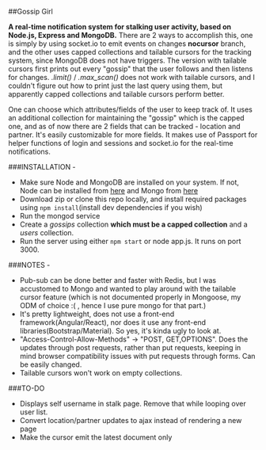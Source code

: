 ##Gossip Girl

**A real-time notification system for stalking user activity, based on Node.js, Express and MongoDB.**
There are 2 ways to accomplish this, one is simply by using socket.io to emit events on changes **nocursor** branch, and the other uses capped collections and tailable cursors for the tracking system, since MongoDB does not have triggers. The version with tailable cursors first prints out every "gossip" that the user follows and then listens for changes. *.limit()* / *.max_scan()* does not work with tailable cursors, and I couldn't figure out how to print just the last query using them, but apparently capped collections and tailable cursors perform better.

One can choose which attributes/fields of the user to keep track of. It uses an additional collection for maintaining the "gossip" which is the capped one, and as of now there are 2 fields that can be tracked - location and partner. It's easily customizable for more fields. 
It makes use of Passport for helper functions of login and sessions and socket.io for the real-time notifications. 

###INSTALLATION - 
* Make sure Node and MongoDB are installed on your system. If not, Node can be installed from
[here](https://nodejs.org/en/) and Mongo from [here](https://docs.mongodb.com/manual/installation/?jmp=footer)
* Download zip or clone this repo locally, and install required packages using `npm install`(install dev dependencies if you wish)
* Run the mongod service
* Create a *gossips* collection **which must be a capped collection** and a *users* collection.
* Run the server using either `npm start` or node app.js. It runs on port 3000.

###NOTES - 

* Pub-sub can be done better and faster with Redis, but I was accustomed to Mongo and wanted to play around with the tailable cursor feature (which is not documented properly in Mongoose, my ODM of choice :( , hence I use pure mongo for that part.)
* It's pretty lightweight, does not use a front-end framework(Angular/React), nor does it use any
front-end libraries(Bootstrap/Material). So yes, it's kinda ugly to look at.
* "Access-Control-Allow-Methods" -> "POST, GET,OPTIONS". Does the updates through post requests, rather than put requests, keeping in mind browser compatibility issues with put requests through forms. Can be easily changed.
* Tailable cursors won't work on empty collections.

###TO-DO
* Displays self username in stalk page. Remove that while looping over user list.
* Convert location/partner updates to ajax instead of rendering a new page
* Make the cursor emit the latest document only
